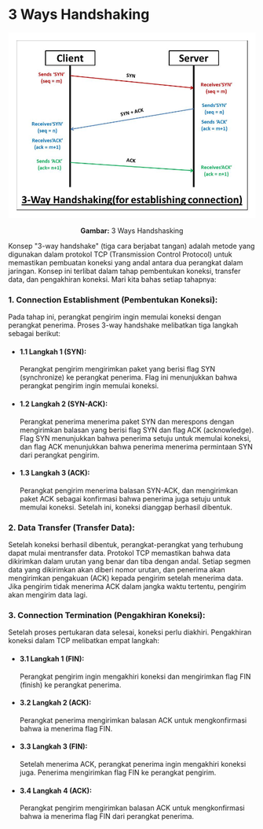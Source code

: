 # 3 Ways Handshaking

<div align="center">
<img src="assets/3-ways-handshaking.jpg">
<p><strong>Gambar:</strong> 3 Ways Handshasking</p>
</div>

Konsep "3-way handshake" (tiga cara berjabat tangan) adalah metode yang digunakan dalam protokol TCP (Transmission Control Protocol) untuk memastikan pembuatan koneksi yang andal antara dua perangkat dalam jaringan. Konsep ini terlibat dalam tahap pembentukan koneksi, transfer data, dan pengakhiran koneksi. Mari kita bahas setiap tahapnya:

### 1. Connection Establishment (Pembentukan Koneksi):
Pada tahap ini, perangkat pengirim ingin memulai koneksi dengan perangkat penerima. Proses 3-way handshake melibatkan tiga langkah sebagai berikut:

-  #### 1.1 Langkah 1 (SYN): 
   Perangkat pengirim mengirimkan paket yang berisi flag SYN (synchronize) ke perangkat penerima. Flag ini menunjukkan bahwa perangkat pengirim ingin memulai koneksi.

-  #### 1.2 Langkah 2 (SYN-ACK): 
   Perangkat penerima menerima paket SYN dan merespons dengan mengirimkan balasan yang berisi flag SYN dan flag ACK (acknowledge). Flag SYN menunjukkan bahwa penerima setuju untuk memulai koneksi, dan flag ACK menunjukkan bahwa penerima menerima permintaan SYN dari perangkat pengirim.

-  #### 1.3 Langkah 3 (ACK): 
   Perangkat pengirim menerima balasan SYN-ACK, dan mengirimkan paket ACK sebagai konfirmasi bahwa penerima juga setuju untuk memulai koneksi. Setelah ini, koneksi dianggap berhasil dibentuk.

### 2. Data Transfer (Transfer Data):
Setelah koneksi berhasil dibentuk, perangkat-perangkat yang terhubung dapat mulai mentransfer data. Protokol TCP memastikan bahwa data dikirimkan dalam urutan yang benar dan tiba dengan andal. Setiap segmen data yang dikirimkan akan diberi nomor urutan, dan penerima akan mengirimkan pengakuan (ACK) kepada pengirim setelah menerima data. Jika pengirim tidak menerima ACK dalam jangka waktu tertentu, pengirim akan mengirim data lagi.

### 3. Connection Termination (Pengakhiran Koneksi):
Setelah proses pertukaran data selesai, koneksi perlu diakhiri. Pengakhiran koneksi dalam TCP melibatkan empat langkah:

-  #### 3.1 Langkah 1 (FIN): 
   Perangkat pengirim ingin mengakhiri koneksi dan mengirimkan flag FIN (finish) ke perangkat penerima.

-  #### 3.2 Langkah 2 (ACK): 
   Perangkat penerima mengirimkan balasan ACK untuk mengkonfirmasi bahwa ia menerima flag FIN.

-  #### 3.3 Langkah 3 (FIN): 
   Setelah menerima ACK, perangkat penerima ingin mengakhiri koneksi juga. Penerima mengirimkan flag FIN ke perangkat pengirim.

-  #### 3.4 Langkah 4 (ACK): 
   Perangkat pengirim mengirimkan balasan ACK untuk mengkonfirmasi bahwa ia menerima flag FIN dari perangkat penerima.





